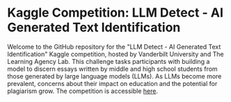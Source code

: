# Kaggle Competition: LLM Detect - AI Generated Text Identification

Welcome to the GitHub repository for the "LLM Detect - AI Generated Text Identification" Kaggle competition, hosted by Vanderbilt University and The Learning Agency Lab. This challenge tasks participants with building a model to discern essays written by middle and high school students from those generated by large language models (LLMs). As LLMs become more prevalent, concerns about their impact on education and the potential for plagiarism grow. The competition is accessible [here](https://www.kaggle.com/competitions/llm-detect-ai-generated-text).
